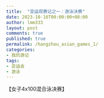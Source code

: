 ```yaml
---
title:  "亚运观赛记之一：游泳决赛"
date: 2023-10-16T00:00:00+08:00
author: lmm333
layout: post
comments: true
published: true
permalink: /hangzhou_asian_games_1/
categories:
- 我的游记
tags:
- 亚运会
- 游泳
---
```


【女子4x100混合泳决赛】